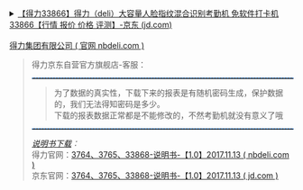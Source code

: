 <details>
    <summary><a href="https://item.jd.com/5566698.html">【得力33866】得力（deli）大容量人脸指纹混合识别考勤机 免软件打卡机33866【行情 报价 价格 评测】-京东 (jd.com)</a><br><br>
        <a href="https://www.nbdeli.com/">得力集团有限公司 ( 官网 nbdeli.com )</a>
<blockquote><p>得力京东自营官方旗舰店-客服：</p>
  <hr style="height:1px;border:none;border-top:1px dashed #0066CC;">
<blockquote>
<p style="margin: 0px; padding: 0px; border: 0px; outline: 0px; vertical-align: baseline; background: transparent;">为了数据的真实性，下载下来的报表是有随机密码生成，保护数据的，我们无法得知密码是多少。<br>下载的报表数据正常都是不能修改的，不然考勤机就没有意义了哦</p>
</blockquote>
<hr style="height:1px;border:none;border-top:1px dashed #0066CC;">
    <em><a href="https://github.com/RelianceHK/RelianceHK.github.io/raw/master/bak/%E3%80%90%E5%BE%97%E5%8A%9B%E4%BA%BA%E8%84%B8%E6%8C%87%E7%BA%B9%E8%AF%86%E5%88%AB%E8%80%83%E5%8B%A4%E6%9C%BA33866%E3%80%91/%E5%BE%97%E5%8A%9B%E4%BA%BA%E8%84%B8%E6%8C%87%E7%BA%B9%E8%AF%86%E5%88%AB%E8%80%83%E5%8B%A4%E6%9C%BA33866-%E8%AF%B4%E6%98%8E%E4%B9%A6.pdf">说明书下载</a>：</em>
    <div>
        得力官网：<a href="https://www.nbdeli.com/bocupload/2021/09/23/1632381605159os3jc.pdf">3764、3765、33868-说明书-【1.0】2017.11.13 ( nbdeli.com )</a><br>
        京东官网：<a href="https://dd-static.jd.com/dd-file/27BDFB1D-2B63-4B21-9C72-F88B60D11080.pdf">3764、3765、33868-说明书-【1.0】2017.11.13 ( jd.com )</a>
    </div>
</blockquote>
</summary> 
</details>
